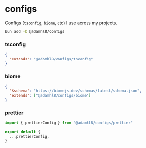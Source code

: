 # configs

Configs (`tsconfig`, `biome`, etc) I use across my projects.

```sh
bun add -D @adamhl8/configs
```

### tsconfig

```json
{
  "extends": "@adamhl8/configs/tsconfig"
}
```

### biome

```json
{
  "$schema": "https://biomejs.dev/schemas/latest/schema.json",
  "extends": ["@adamhl8/configs/biome"]
}
```

### prettier

```js
import { prettierConfig } from "@adamhl8/configs/prettier"

export default {
  ...prettierConfig,
}
```

